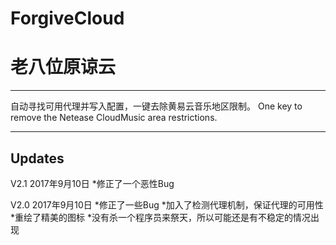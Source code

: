 # ForgiveCloud
# 老八位原谅云

***
自动寻找可用代理并写入配置，一键去除黄易云音乐地区限制。
One key to remove the Netease CloudMusic area restrictions.
*** 

## Updates

V2.1
2017年9月10日
*修正了一个恶性Bug

V2.0
2017年9月10日 
*修正了一些Bug
*加入了检测代理机制，保证代理的可用性
*重绘了精美的图标
*没有杀一个程序员来祭天，所以可能还是有不稳定的情况出现
